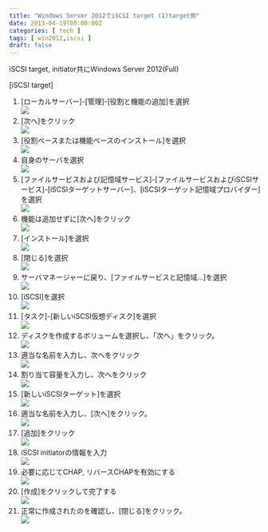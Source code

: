 ```yaml
---
title: "Windows Server 2012でiSCSI target (1)target側"
date: 2013-04-19T00:00:00Z
categories: [ tech ]
tags: [ win2012,iscsi ]
draft: false
---
```


iSCSI target, initiator共にWindows Server 2012(Full)

[iSCSI target]

1. [ローカルサーバー]-[管理]-[役割と機能の追加]を選択  
   ![](../d4a48f30.png)
1. [次へ]をクリック  
   ![](../6e72d3c0.png)
1. [役割ベースまたは機能ベースのインストール]を選択  
   ![](../65b09605.png)
1. 自身のサーバを選択  
   ![](../9b7dcba4.png)
1. [ファイルサービスおよび記憶域サービス]-[ファイルサービスおよびiSCSIサービス]-[iSCSIターゲットサーバー]、[iSCSIターゲット記憶域プロバイダー]を選択  
   ![](../8ce44099.png)
1. 機能は追加せずに[次へ]をクリック  
   ![](../d871e372.png)
1. [インストール]を選択  
   ![](../0699b2e2.png)
1. [閉じる]を選択  
   ![](../8506304a.png)
1. サーバマネージャーに戻り、[ファイルサービスと記憶域…]を選択  
   ![](../e32560a1.png)
1. [iSCSI]を選択  
   ![](../8ba4b383.png)
1. [タスク]-[新しいiSCSI仮想ディスク]を選択  
   ![](../9d6c8244.png)
1. ディスクを作成するボリュームを選択し、「次へ」をクリック。  
   ![](../0579543d.png)
1. 適当な名前を入力し、次へをクリック  
   ![](../4e2375aa.png)
1. 割り当て容量を入力し、次へをクリック  
   ![](../d5f02f1e.png)
1. [新しいiSCSIターゲット]を選択  
   ![](..70c3b809.png)
1. 適当な名前を入力し、[次へ]をクリック。  
   ![](../d8cdb8cd.png)
1. [追加]をクリック  
   ![](../8c64e103.png)
1. iSCSI initiatorの情報を入力  
   ![](../d43dedfe.png)
1. 必要に応じてCHAP, リバースCHAPを有効にする  
   ![](../e77caa40.png)
1. [作成]をクリックして完了する  
   ![](../bb6f80fe.png)
1. 正常に作成されたのを確認し、[閉じる]をクリック。  
   ![](../eb29e0a3.png)